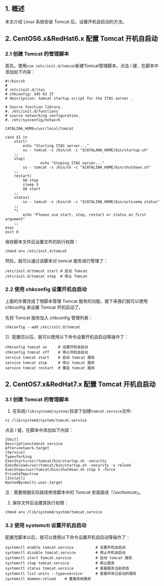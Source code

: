 ## 1. 概述

本文介绍 Linux 系统安装 Tomcat 后，设置开机自启动的方法。

## 2. CentOS6.x&RedHat6.x 配置 Tomcat 开机自启动

### 2.1 创建 Tomcat 的管理脚本

首先，使用`vim /etc/init.d/tomcat`新建Tomcat管理脚本，点击 i 键，在脚本中添加如下内容：

```shell
#!/bin/sh
#
# /etc/init.d/itas
# chkconfig: 345 63 37
# description: tomcat startup script for the ITAS server .
 
# Source function library.
#. /etc/init.d/functions
# source networking configuration.
#. /etc/sysconfig/network
 
CATALINA_HOME=/usr/local/tomcat
 
case $1 in
    start)
      	echo "Starting ITAS server..."
        su - tomcat -s /bin/sh -c "$CATALANA_HOME/bin/startup.sh"
    ;;
    stop)
				echo "Stoping ITAS server..."
        su - tomcat -s /bin/sh -c "$CATALINA_HOME/bin/shutdown.sh"
    ;;
  	restart)
        $0 stop
      	sleep 3
        $0 start
    ;;
    status)
  	    su - tomcat -s /bin/sh -c "$CATALINA_HOME/bin/activemq status"
    ;;
    *)
        echo "Please use start, stop, restart or status as first argument"
    ;;
esac
exit 0
```

保存脚本文件后设置文件的执行权限：

```shell
chmod a+x /etc/init.d/tomcat
```

然后，就可以通过该脚本对 tomcat 服务进行管理了：

```shell
/etc/init.d/tomcat start # 启动 Tomcat
/etc/init.d/tomcat stop  # 停止 Tomcat
```

### 2.2 使用 chkconfig 设置开机自启动

上面的步骤完成了用脚本管理 Tomcat 服务的功能，接下来我们就可以使用 chkconfig 来设置 Tomcat 开机启动了。

先将 Tomcat 服务加入 chkconfig 管理列表：

```plain
chkconfig --add /etc/init.d/tomcat
```

2）配置完以后，就可以使用以下命令设置开机自启动等操作了：

```plain
chkconfig tomcat on     # 设置开机自启动
chkconfig tomcat off    # 停止开机自启动
service tomcat start    # 启动 tomcat 服务
service tomcat stop     # 停止 tomcat 服务
service tomcat restart  # 重启 tomcat 服务
```

## 2. CentOS7.x&RedHat7.x 配置 Tomcat 开机自启动

### 3.1 创建 Tomcat 的管理脚本

1) 在系统`/lib/systemd/system/`目录下创建`tomcat.service`文件:

```shell
vi /lib/systemd/system/tomcat.service
```

点击 i 键，在脚本中添加如下内容：

```shell
[Unit]
Description=tomcat service
After=network.target
[Service]
Type=forking
ExecStart=/usr/tomcat/bin/startup.sh -security
ExecReload=/usr/tomcat/bin/startup.sh -security -s reload
ExecStop=/usr/tomcat/bin/shutdown.sh stop 5 -force
PrivateTmp=true
[Install]
WantedBy=multi-user.target
```

注：需要根据实际路径修改脚本中的 Tomcat 安装路径「/usr/tomcat」。





2) 保存文件后设置其执行权限：

```shell
chmod a+x /lib/systemd/system/tomcat.service
```

### 3.2 使用 systemctl 设置开机自启动

配置完脚本以后，就可以使用以下命令设置开机自启动等操作了：

```shell
systemctl enable tomcat.service          # 设置开机自启动
systemctl disable tomcat.service         # 停止开机自启动
systemctl start tomcat.service           # 启动 tomcat 服务
systemctl stop tomcat.service            # 停止服务
systemctl status tomcat.service          # 查看服务当前状态
systemctl list-units --type=service      # 查看所有已启动的服务
systemctl daemon-reload    # 重载系统服务
```